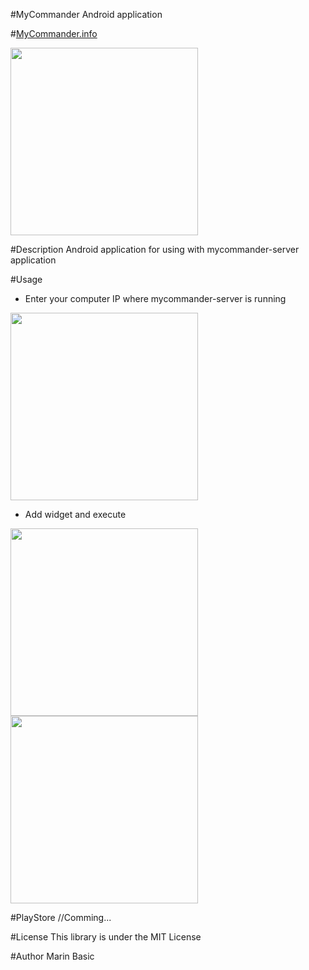 #MyCommander Android application

#[MyCommander.info](http://mycommander.info/)

<img src=https://raw.github.com/MarinX/mycommander/master/screenshots/sc1.png 
width=300 />

#Description
Android application for using with mycommander-server application

#Usage

* Enter your computer IP where mycommander-server is running

<img src=https://raw.github.com/MarinX/mycommander/master/screenshots/sc2.png 
width=300 />
* Add widget and execute

<img src=https://raw.github.com/MarinX/mycommander/master/screenshots/sc3.png 
width=300 />
<img src=https://raw.github.com/MarinX/mycommander/master/screenshots/sc4.png 
width=300 />

#PlayStore
//Comming...

#License
This library is under the MIT License

#Author
Marin Basic  
